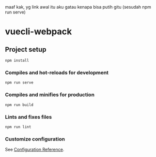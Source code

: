 maaf kak, yg link awal itu aku gatau kenapa bisa putih gitu (sesudah npm run serve)

# vuecli-webpack

## Project setup
```
npm install
```

### Compiles and hot-reloads for development
```
npm run serve
```

### Compiles and minifies for production
```
npm run build
```

### Lints and fixes files
```
npm run lint
```

### Customize configuration
See [Configuration Reference](https://cli.vuejs.org/config/).

